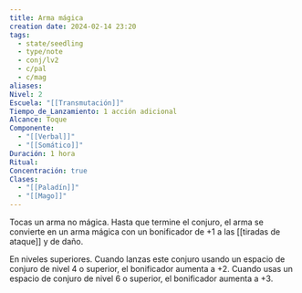 ```yaml
---
title: Arma mágica
creation date: 2024-02-14 23:20
tags:
  - state/seedling
  - type/note
  - conj/lv2
  - c/pal
  - c/mag
aliases: 
Nivel: 2
Escuela: "[[Transmutación]]"
Tiempo_de_Lanzamiento: 1 acción adicional
Alcance: Toque
Componente:
  - "[[Verbal]]"
  - "[[Somático]]"
Duración: 1 hora
Ritual: 
Concentración: true
Clases:
  - "[[Paladín]]"
  - "[[Mago]]"
---
```

Tocas un arma no mágica. Hasta que termine el conjuro, el arma se convierte en un arma mágica con un bonificador de +1 a las [[tiradas de ataque]] y de daño.

En niveles superiores. Cuando lanzas este conjuro usando un espacio de conjuro de nivel 4 o superior, el bonificador aumenta a +2. Cuando usas un espacio de conjuro de nivel 6 o superior, el bonificador aumenta a +3.